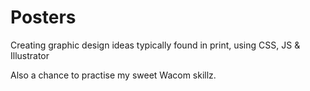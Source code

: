# Posters
Creating graphic design ideas typically found in print, using CSS, JS & Illustrator

Also a chance to practise my sweet Wacom skillz.
